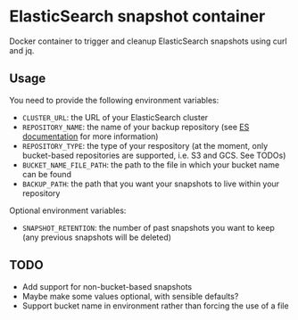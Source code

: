 # ElasticSearch snapshot container
Docker container to trigger and cleanup ElasticSearch snapshots using curl and jq.

## Usage
You need to provide the following environment variables:
* `CLUSTER_URL`: the URL of your ElasticSearch cluster
* `REPOSITORY_NAME`: the name of your backup repository (see [ES documentation](https://www.elastic.co/guide/en/elasticsearch/reference/6.4/modules-snapshots.html#_repositories) for more information)
* `REPOSITORY_TYPE`: the type of your respository (at the moment, only bucket-based repositories are supported, i.e. S3 and GCS. See TODOs)
* `BUCKET_NAME_FILE_PATH`: the path to the file in which your bucket name can be found
* `BACKUP_PATH`: the path that you want your snapshots to live within your repository

Optional environment variables:
* `SNAPSHOT_RETENTION`: the number of past snapshots you want to keep (any previous snapshots will be deleted)

## TODO
* Add support for non-bucket-based snapshots
* Maybe make some values optional, with sensible defaults?
* Support bucket name in environment rather than forcing the use of a file
